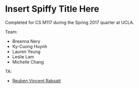 # Insert Spiffy Title Here

Completed for CS M117 during the Spring 2017 quarter at UCLA. 

Team: 

* Breanna Nery
* Ky-Cuong Huynh
* Lauren Yeung
* Leslie Lam
* Michelle Chang

TA: 

* [Reuben Vincent Rabsatt](http://web.cs.ucla.edu/~rrabsatt/)
